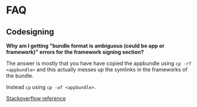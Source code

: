 # FAQ

## Codesigning

**Why am I getting "bundle format is ambiguous (could be app or framework)" errors for the framework signing section?**

The answer is mostly that you have have copied the appbundle using `cp -rf <appbundle>` and this actually messes up the symlinks in the frameworks of the bundle.

Instead `cp` using `cp -af <appbundle>`.

[Stackoverflow reference](https://stackoverflow.com/questions/25969946/osx-10-9-5-code-signing-v2-signing-a-framework-with-bundle-format-is-ambiguou)

